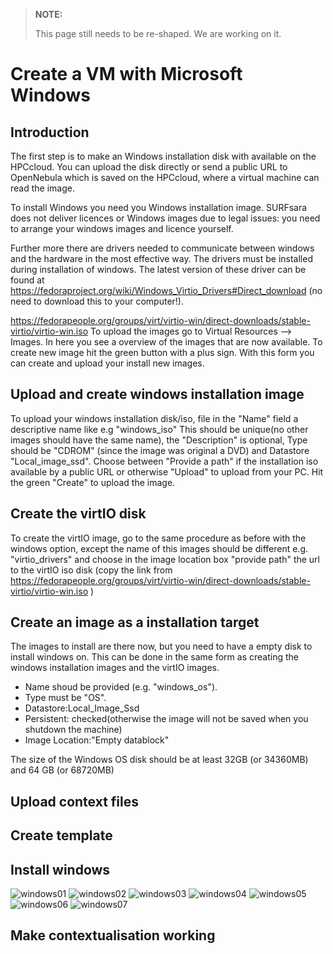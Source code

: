 >**NOTE:**
>
> This page still needs to be re-shaped. We are working on it.

# Create a VM with Microsoft Windows
## Introduction
The first step is to make an Windows installation disk with available on the HPCcloud. You can upload the disk directly or send a public URL to OpenNebula which is saved on the HPCcloud, where a virtual machine can read the image.

To install Windows you need you Windows installation image. SURFsara does not deliver licences or Windows
images due to legal issues: you need to arrange your windows images and licence yourself. 

Further more there are drivers needed to communicate between windows and the hardware in the most effective way. The drivers must be installed during installation of windows. The latest version of these driver can be found at https://fedoraproject.org/wiki/Windows_Virtio_Drivers#Direct_download (no
need to download this to your computer!). 

https://fedorapeople.org/groups/virt/virtio-win/direct-downloads/stable-virtio/virtio-win.iso
To upload the images go to Virtual Resources --> Images. In here you
see a overview of the images that are now available. To create new
image hit the green button with a plus sign. With this form you can
create and upload your install new images.


## Upload and create windows installation image

To upload your windows installation disk/iso, file in the "Name" field
a descriptive name like e.g "windows_iso" This should be unique(no
other images should have the same name), the "Description" is
optional, Type should be "CDROM" (since the image was original a DVD) and Datastore
"Local_image_ssd". Choose between "Provide a path" if the installation
iso available by a public URL or otherwise "Upload" to upload from
your PC. Hit the green "Create" to upload the image.

## Create the virtIO disk

To create the virtIO image, go to the same procedure as before with
the windows option, except the name of this images should be different
e.g. "virtio_drivers" and choose in the image location box "provide
path" the url to the virtIO iso disk (copy the link from https://fedorapeople.org/groups/virt/virtio-win/direct-downloads/stable-virtio/virtio-win.iso )

## Create an image as a installation target

The images to install are there now, but you need to have a empty disk
to install windows on. This can be done in the same form as creating
the windows installation images and the virtIO images. 
* Name shoud be provided (e.g. "windows_os").  
* Type must be "OS". 
* Datastore:Local_Image_Ssd 
* Persistent: checked(otherwise the image will not be saved when you
shutdown the machine)
* Image Location:"Empty datablock"

The size of the Windows OS disk should be at least 32GB (or 34360MB)
and 64 GB (or 68720MB)




## Upload context files
## Create template
## Install windows

![windows01](https://doc.hpccloud.surfsara.nl/oortdoc/docs/raw/master/images/windows_install01.png)
![windows02](https://doc.hpccloud.surfsara.nl/oortdoc/docs/raw/master/images/windows_install02.png)
![windows03](https://doc.hpccloud.surfsara.nl/oortdoc/docs/raw/master/images/windows_install03.png)
![windows04](https://doc.hpccloud.surfsara.nl/oortdoc/docs/raw/master/images/windows_install04.png)
![windows05](https://doc.hpccloud.surfsara.nl/oortdoc/docs/raw/master/images/windows_install05.png)
![windows06](https://doc.hpccloud.surfsara.nl/oortdoc/docs/raw/master/images/windows_install06.png)
![windows07](https://doc.hpccloud.surfsara.nl/oortdoc/docs/raw/master/images/windows_install07.png)


## Make contextualisation working

